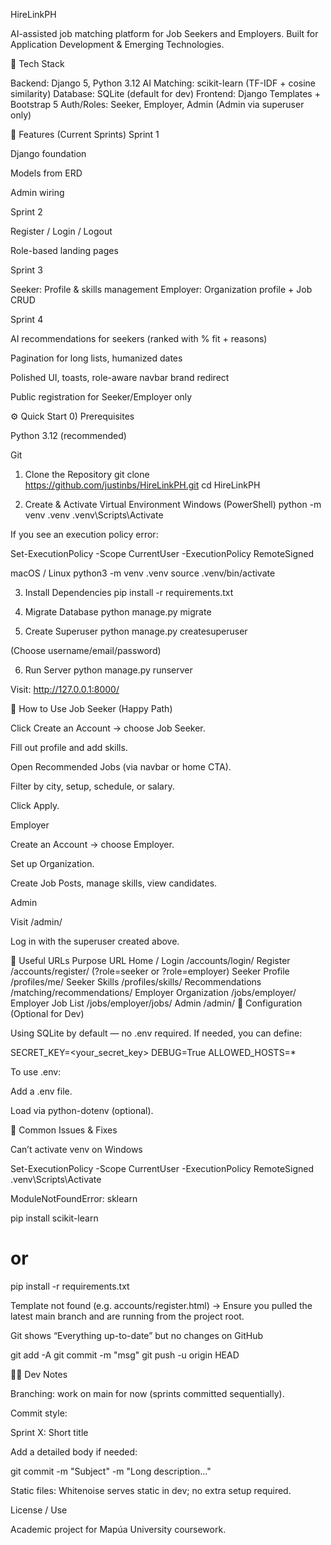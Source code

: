 HireLinkPH

AI-assisted job matching platform for Job Seekers and Employers.
Built for Application Development & Emerging Technologies.

🧠 Tech Stack

Backend: Django 5, Python 3.12
AI Matching: scikit-learn (TF-IDF + cosine similarity)
Database: SQLite (default for dev)
Frontend: Django Templates + Bootstrap 5
Auth/Roles: Seeker, Employer, Admin (Admin via superuser only)

🚀 Features (Current Sprints)
Sprint 1

Django foundation

Models from ERD

Admin wiring

Sprint 2

Register / Login / Logout

Role-based landing pages

Sprint 3

Seeker: Profile & skills management
Employer: Organization profile + Job CRUD

Sprint 4

AI recommendations for seekers (ranked with % fit + reasons)

Pagination for long lists, humanized dates

Polished UI, toasts, role-aware navbar brand redirect

Public registration for Seeker/Employer only

⚙️ Quick Start
0) Prerequisites

Python 3.12 (recommended)

Git

1. Clone the Repository
git clone https://github.com/justinbs/HireLinkPH.git
cd HireLinkPH

2. Create & Activate Virtual Environment
Windows (PowerShell)
python -m venv .venv
.venv\Scripts\Activate


If you see an execution policy error:

Set-ExecutionPolicy -Scope CurrentUser -ExecutionPolicy RemoteSigned

macOS / Linux
python3 -m venv .venv
source .venv/bin/activate

3. Install Dependencies
pip install -r requirements.txt

4. Migrate Database
python manage.py migrate

5. Create Superuser
python manage.py createsuperuser


(Choose username/email/password)

6. Run Server
python manage.py runserver


Visit: http://127.0.0.1:8000/

🧭 How to Use
Job Seeker (Happy Path)

Click Create an Account → choose Job Seeker.

Fill out profile and add skills.

Open Recommended Jobs (via navbar or home CTA).

Filter by city, setup, schedule, or salary.

Click Apply.

Employer

Create an Account → choose Employer.

Set up Organization.

Create Job Posts, manage skills, view candidates.

Admin

Visit /admin/

Log in with the superuser created above.

🔗 Useful URLs
Purpose	URL
Home	/
Login	/accounts/login/
Register	/accounts/register/ (?role=seeker or ?role=employer)
Seeker Profile	/profiles/me/
Seeker Skills	/profiles/skills/
Recommendations	/matching/recommendations/
Employer Organization	/jobs/employer/
Employer Job List	/jobs/employer/jobs/
Admin	/admin/
🧩 Configuration (Optional for Dev)

Using SQLite by default — no .env required.
If needed, you can define:

SECRET_KEY=<your_secret_key>
DEBUG=True
ALLOWED_HOSTS=*


To use .env:

Add a .env file.

Load via python-dotenv (optional).

🧰 Common Issues & Fixes

Can’t activate venv on Windows

Set-ExecutionPolicy -Scope CurrentUser -ExecutionPolicy RemoteSigned
.venv\Scripts\Activate


ModuleNotFoundError: sklearn

pip install scikit-learn
# or
pip install -r requirements.txt


Template not found (e.g. accounts/register.html)
→ Ensure you pulled the latest main branch and are running from the project root.

Git shows “Everything up-to-date” but no changes on GitHub

git add -A
git commit -m "msg"
git push -u origin HEAD

🧑‍💻 Dev Notes

Branching: work on main for now (sprints committed sequentially).

Commit style:

Sprint X: Short title


Add a detailed body if needed:

git commit -m "Subject" -m "Long description..."


Static files:
Whitenoise serves static in dev; no extra setup required.


License / Use

Academic project for Mapúa University coursework.
